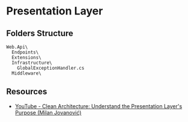 # Presentation Layer
## Folders Structure
```
Web.Api\
  Endpoints\
  Extensions\
  Infrastructure\
    GlobalExceptionHandler.cs
  Middleware\
```
## Resources
* [YouTube - Clean Architecture: Understand the Presentation Layer's Purpose (Milan Jovanović)](https://www.youtube.com/watch?v=trW-v4Gb0l0)
